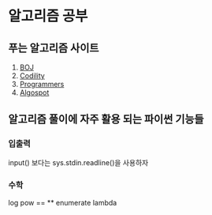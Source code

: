 # 알고리즘 공부

## 푸는 알고리즘 사이트
1. [BOJ](https://www.acmicpc.net/)
2. [Codility](https://app.codility.com/programmers/)
3. [Programmers](https://programmers.co.kr/)
4. [Algospot](https://algospot.com/)

## 알고리즘 풀이에 자주 활용 되는 파이썬 기능들

### 입출력
input() 보다는 sys.stdin.readline()을 사용하자

### 수학
log
pow == **
enumerate
lambda